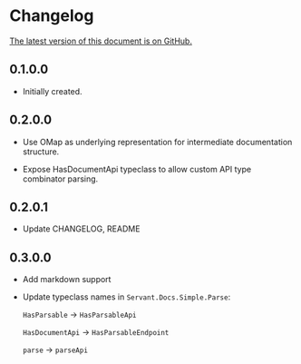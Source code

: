 # Changelog

[The latest version of this document is on GitHub.](https://github.com/Holmusk/servant-docs-simple/blob/master/CHANGELOG.md)

## 0.1.0.0

* Initially created.

## 0.2.0.0

* Use OMap as underlying representation for intermediate documentation structure. 

* Expose HasDocumentApi typeclass to allow custom API type combinator parsing.

## 0.2.0.1

* Update CHANGELOG, README

## 0.3.0.0

* Add markdown support

* Update typeclass names in `Servant.Docs.Simple.Parse`:

  `HasParsable` -> `HasParsableApi`
  
  `HasDocumentApi` -> `HasParsableEndpoint`
  
  `parse` -> `parseApi`
